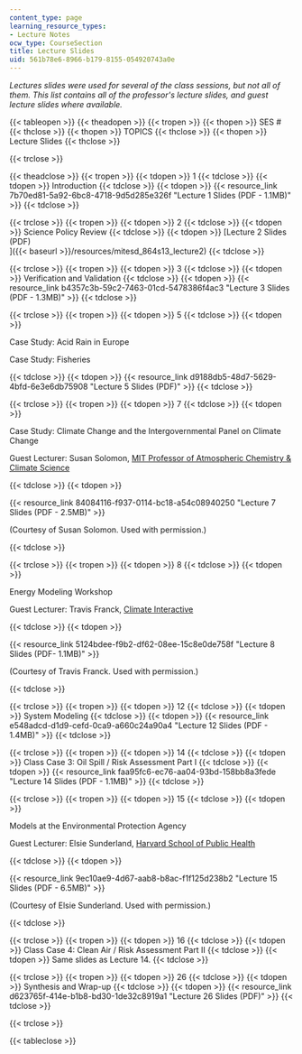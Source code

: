 ```yaml
---
content_type: page
learning_resource_types:
- Lecture Notes
ocw_type: CourseSection
title: Lecture Slides
uid: 561b78e6-8966-b179-8155-054920743a0e
---
```


_Lectures slides were used for several of the class sessions, but not all of them. This list contains all of the professor's lecture slides, and guest lecture slides where available._

{{< tableopen >}}
{{< theadopen >}}
{{< tropen >}}
{{< thopen >}}
SES #
{{< thclose >}}
{{< thopen >}}
TOPICS
{{< thclose >}}
{{< thopen >}}
Lecture Slides
{{< thclose >}}

{{< trclose >}}

{{< theadclose >}}
{{< tropen >}}
{{< tdopen >}}
1
{{< tdclose >}}
{{< tdopen >}}
Introduction
{{< tdclose >}}
{{< tdopen >}}
{{< resource_link 7b70ed81-5a92-6bc8-4718-9d5d285e326f "Lecture 1 Slides (PDF - 1.1MB)" >}}
{{< tdclose >}}

{{< trclose >}}
{{< tropen >}}
{{< tdopen >}}
2
{{< tdclose >}}
{{< tdopen >}}
Science Policy Review
{{< tdclose >}}
{{< tdopen >}}
[Lecture 2 Slides (PDF)  
]({{< baseurl >}}/resources/mitesd_864s13_lecture2)
{{< tdclose >}}

{{< trclose >}}
{{< tropen >}}
{{< tdopen >}}
3
{{< tdclose >}}
{{< tdopen >}}
Verification and Validation
{{< tdclose >}}
{{< tdopen >}}
{{< resource_link b4357c3b-59c2-7463-01cd-5478386f4ac3 "Lecture 3 Slides (PDF - 1.3MB)" >}}
{{< tdclose >}}

{{< trclose >}}
{{< tropen >}}
{{< tdopen >}}
5
{{< tdclose >}}
{{< tdopen >}}


Case Study: Acid Rain in Europe

Case Study: Fisheries


{{< tdclose >}}
{{< tdopen >}}
{{< resource_link d9188db5-48d7-5629-4bfd-6e3e6db75908 "Lecture 5 Slides (PDF)" >}}
{{< tdclose >}}

{{< trclose >}}
{{< tropen >}}
{{< tdopen >}}
7
{{< tdclose >}}
{{< tdopen >}}


Case Study: Climate Change and the Intergovernmental Panel on Climate Change

Guest Lecturer: Susan Solomon, [MIT Professor of Atmospheric Chemistry & Climate Science](http://eaps-www.mit.edu/paoc/people/susan-solomon/bio)


{{< tdclose >}}
{{< tdopen >}}


{{< resource_link 84084116-f937-0114-bc18-a54c08940250 "Lecture 7 Slides (PDF - 2.5MB)" >}}

(Courtesy of Susan Solomon. Used with permission.)


{{< tdclose >}}

{{< trclose >}}
{{< tropen >}}
{{< tdopen >}}
8
{{< tdclose >}}
{{< tdopen >}}


Energy Modeling Workshop

Guest Lecturer: Travis Franck, [Climate Interactive](http://climateinteractive.org/)


{{< tdclose >}}
{{< tdopen >}}


{{< resource_link 5124bdee-f9b2-df62-08ee-15c8e0de758f "Lecture 8 Slides (PDF- 1.1MB)" >}}

(Courtesy of Travis Franck. Used with permission.)


{{< tdclose >}}

{{< trclose >}}
{{< tropen >}}
{{< tdopen >}}
12
{{< tdclose >}}
{{< tdopen >}}
System Modeling
{{< tdclose >}}
{{< tdopen >}}
{{< resource_link e548adcd-d1d9-cefd-0ca9-a660c24a90a4 "Lecture 12 Slides (PDF - 1.4MB)" >}}
{{< tdclose >}}

{{< trclose >}}
{{< tropen >}}
{{< tdopen >}}
14
{{< tdclose >}}
{{< tdopen >}}
Class Case 3: Oil Spill / Risk Assessment Part I
{{< tdclose >}}
{{< tdopen >}}
{{< resource_link faa95fc6-ec76-aa04-93bd-158bb8a3fede "Lecture 14 Slides (PDF - 1.1MB)" >}}
{{< tdclose >}}

{{< trclose >}}
{{< tropen >}}
{{< tdopen >}}
15
{{< tdclose >}}
{{< tdopen >}}


Models at the Environmental Protection Agency

Guest Lecturer: Elsie Sunderland, [Harvard School of Public Health](http://www.hsph.harvard.edu/elsie-sunderland/)


{{< tdclose >}}
{{< tdopen >}}


{{< resource_link 9ec10ae9-4d67-aab8-b8ac-f1f125d238b2 "Lecture 15 Slides (PDF - 6.5MB)" >}}

(Courtesy of Elsie Sunderland. Used with permission.)


{{< tdclose >}}

{{< trclose >}}
{{< tropen >}}
{{< tdopen >}}
16
{{< tdclose >}}
{{< tdopen >}}
Class Case 4: Clean Air / Risk Assessment Part II
{{< tdclose >}}
{{< tdopen >}}
Same slides as Lecture 14.
{{< tdclose >}}

{{< trclose >}}
{{< tropen >}}
{{< tdopen >}}
26
{{< tdclose >}}
{{< tdopen >}}
Synthesis and Wrap-up
{{< tdclose >}}
{{< tdopen >}}
{{< resource_link d623765f-414e-b1b8-bd30-1de32c8919a1 "Lecture 26 Slides (PDF)" >}}
{{< tdclose >}}

{{< trclose >}}

{{< tableclose >}}